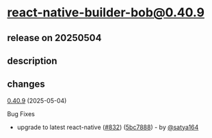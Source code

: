 # react-native-builder-bob@0.40.9

## release on 20250504

## description

## changes

<a href="https://github.com/callstack/react-native-builder-bob/compare/react-native-builder-bob@0.40.8...react-native-builder-bob@0.40.9">0.40.9</a> (2025-05-04)

Bug Fixes

* upgrade to latest react-native (<a href="https://github.com/callstack/react-native-builder-bob/issues/832" data-hovercard-type="pull_request" data-hovercard-url="/callstack/react-native-builder-bob/pull/832/hovercard">#832</a>) (<a href="https://github.com/callstack/react-native-builder-bob/commit/5bc7888a43b105014a62aba28cd1ad55465ea9d3">5bc7888</a>) - by <a class="user-mention notranslate" data-hovercard-type="user" data-hovercard-url="/users/satya164/hovercard" data-octo-click="hovercard-link-click" data-octo-dimensions="link_type:self" href="https://github.com/satya164">@satya164</a>

